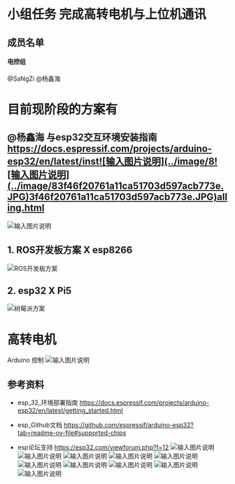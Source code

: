 # 小组任务 完成高转电机与上位机通讯
## 成员名单
#### 电控组
@SaNgZi @杨鑫海 





# 目前现阶段的方案有


## @杨鑫海 与esp32交互环境安装指南 https://docs.espressif.com/projects/arduino-esp32/en/latest/inst![输入图片说明](../image/8![输入图片说明](../image/83f46f20761a11ca51703d597acb773e.JPG)3f46f20761a11ca51703d597acb773e.JPG)alling.html
![输入图片说明](../image/esp2.png)
## 1. ROS开发板方案 X esp8266
![ROS开发板方案](../image/ROS%E5%BC%80%E5%8F%91%E6%9D%BFX8266.jpg)
## 2. esp32 X Pi5
![树莓派方案](../image/esp32XPi5.jpg)
   
   
# 高转电机
Arduino 控制
![输入图片说明](../image/Arduino%20and%20PlatformlO.png)
## 参考资料
- esp_32_环境部署指南 https://docs.espressif.com/projects/arduino-esp32/en/latest/getting_started.html

- esp_Github文档 https://github.com/espressif/arduino-esp32?tab=readme-ov-file#supported-chips

- esp论坛支持 https://esp32.com/viewforum.php?f=12
![输入图片说明](../../Image/b5fc1837de00c102258c92d50d3bb97a.JPG)
![输入图片说明](../image/1b7673ff6859bea26d502246355335da.JPG)
![输入图片说明](../image/2ceb1d52d19b72a2cab736e9cd8255ac.JPG)
![输入图片说明](../image/3f46f1aaf13b22167fdda40dc6e36179.JPG)
![输入图片说明](../image/4f4ed601d9799a1f917f1a6fd3eaa579.JPG)
![输入图片说明](../image/4f8a95a40bd9fc132bab4f391e6031fa.JPG)
![输入图片说明](../image/5d9625267363ed4513e5eed9e9009a29.JPG)
![输入图片说明](../image/6bf6e618356dee616a5634eccba54d18.JPG)
![输入图片说明](../image/9da7d792d94210f6d07a508cc30a066f.JPG)
![输入图片说明](../image/44d81ca82a9549b983fbf7a92ae42b0f.JPG)

